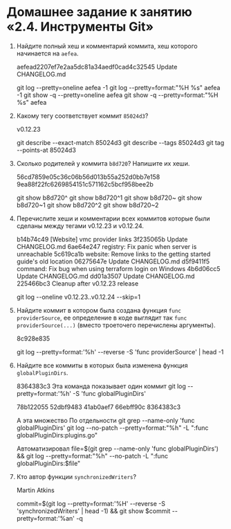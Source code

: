 # Домашнее задание к занятию «2.4. Инструменты Git»

1. Найдите полный хеш и комментарий коммита, хеш которого начинается на `aefea`.


    aefead2207ef7e2aa5dc81a34aedf0cad4c32545 Update CHANGELOG.md

    git log --pretty=oneline aefea -1
    git log --pretty=format:"%H %s" aefea -1
    git show -q --pretty=oneline aefea
    git show -q --pretty=format:"%H %s" aefea
2. Какому тегу соответствует коммит `85024d3`?


    v0.12.23

    git describe --exact-match 85024d3
    git describe --tags 85024d3
    git tag --points-at 85024d3
3. Сколько родителей у коммита `b8d720`? Напишите их хеши.


    56cd7859e05c36c06b56d013b55a252d0bb7e158
    9ea88f22fc6269854151c571162c5bcf958bee2b

    git show b8d720^
    git show b8d720^1
    git show b8d720~
    git show b8d720~1
    git show b8d720^2
    git show b8d720~2
4. Перечислите хеши и комментарии всех коммитов которые были сделаны между тегами  v0.12.23 и v0.12.24.

    
    b14b74c49 [Website] vmc provider links
    3f235065b Update CHANGELOG.md
    6ae64e247 registry: Fix panic when server is unreachable
    5c619ca1b website: Remove links to the getting started guide's old location
    06275647e Update CHANGELOG.md
    d5f9411f5 command: Fix bug when using terraform login on Windows
    4b6d06cc5 Update CHANGELOG.md
    dd01a3507 Update CHANGELOG.md
    225466bc3 Cleanup after v0.12.23 release    

    git log --oneline v0.12.23..v0.12.24 --skip=1
5. Найдите коммит в котором была создана функция `func providerSource`, ее определение в коде выглядит 
так `func providerSource(...)` (вместо троеточего перечислены аргументы).


    8c928e835

    git log --pretty=format:'%h' --reverse -S 'func providerSource' | head -1

6. Найдите все коммиты в которых была изменена функция `globalPluginDirs`.


    8364383c3
    Эта команда показывает один коммит
    git log --pretty=format:'%h' -S 'func globalPluginDirs'

    78b122055
    52dbf9483
    41ab0aef7
    66ebff90c
    8364383c3
    
    А эта множество
    По отдельности
    git grep --name-only 'func globalPluginDirs'
    git log --no-patch --pretty=format:"%h" -L ":func globalPluginDirs:plugins.go"

    Автоматизировал
    file=$(git grep --name-only 'func globalPluginDirs') && git log --pretty=format:"%h" --no-patch -L ":func globalPluginDirs:$file"

7. Кто автор функции `synchronizedWriters`?


    Martin Atkins

    commit=$(git log --pretty=format:'%H' --reverse  -S 'synchronizedWriters' | head -1) && git show $commit --pretty=format:'%an' -q